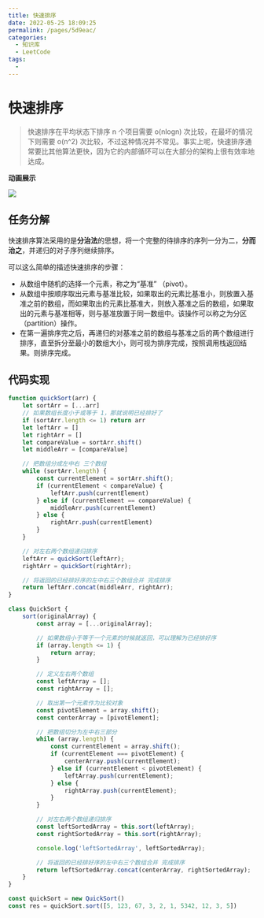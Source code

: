 ```yaml
---
title: 快速排序
date: 2022-05-25 18:09:25
permalink: /pages/5d9eac/
categories:
  - 知识库
  - LeetCode
tags:
  - 
---
```


# 快速排序

> 快速排序在平均状态下排序 n 个项目需要 o(nlogn) 次比较，在最坏的情况下则需要 o(n^2) 次比较，不过这种情况并不常见。事实上呢，快速排序通常要比其他算法更快，因为它的内部循环可以在大部分的架构上很有效率地达成。

**动画展示**

![](https://camo.githubusercontent.com/2499d89bbb30337a5d2d7770cc034b4b71fbfdc6/68747470733a2f2f75706c6f61642e77696b696d656469612e6f72672f77696b6970656469612f636f6d6d6f6e732f362f36612f536f7274696e675f717569636b736f72745f616e696d2e676966)

<!-- more -->

## 任务分解

快速排序算法采用的是**分治法**的思想，将一个完整的待排序的序列一分为二，**分而治之**，并递归的对子序列继续排序。

可以这么简单的描述快速排序的步骤：

- 从数组中随机的选择一个元素，称之为“基准” （pivot）。
- 从数组中按顺序取出元素与基准比较，如果取出的元素比基准小，则放置入基准之前的数组，而如果取出的元素比基准大，则放入基准之后的数组，如果取出的元素与基准相等，则与基准放置于同一数组中。该操作可以称之为分区（partition）操作。
- 在第一遍排序完之后，再递归的对基准之前的数组与基准之后的两个数组进行排序，直至拆分至最小的数组大小，则可视为排序完成，按照调用栈返回结果。则排序完成。

## 代码实现

```js
function quickSort(arr) {
    let sortArr = [...arr]
    // 如果数组长度小于或等于 1，那就说明已经排好了
    if (sortArr.length <= 1) return arr
    let leftArr = []
    let rightArr = []
    let compareValue = sortArr.shift()
    let middleArr = [compareValue]

    // 把数组分成左中右 三个数组
    while (sortArr.length) {
        const currentElement = sortArr.shift();
        if (currentElement < compareValue) {
            leftArr.push(currentElement)
        } else if (currentElement == compareValue) {
            middleArr.push(currentElement)
        } else {
            rightArr.push(currentElement)
        }
    }

    // 对左右两个数组递归排序
    leftArr = quickSort(leftArr);
    rightArr = quickSort(rightArr);

    // 将返回的已经排好序的左中右三个数组合并 完成排序
    return leftArr.concat(middleArr, rightArr);
}
```

```js
class QuickSort {
    sort(originalArray) {
        const array = [...originalArray];

        // 如果数组小于等于一个元素的时候就返回，可以理解为已经排好序
        if (array.length <= 1) {
            return array;
        }

        // 定义左右两个数组
        const leftArray = [];
        const rightArray = [];

        // 取出第一个元素作为比较对象
        const pivotElement = array.shift();
        const centerArray = [pivotElement];

        // 把数组切分为左中右三部分
        while (array.length) {
            const currentElement = array.shift();
            if (currentElement === pivotElement) {
                centerArray.push(currentElement);
            } else if (currentElement < pivotElement) {
                leftArray.push(currentElement);
            } else {
                rightArray.push(currentElement);
            }
        }

        // 对左右两个数组递归排序
        const leftSortedArray = this.sort(leftArray);
        const rightSortedArray = this.sort(rightArray);

        console.log('leftSortedArray', leftSortedArray);

        // 将返回的已经排好序的左中右三个数组合并 完成排序
        return leftSortedArray.concat(centerArray, rightSortedArray);
    }
}

const quickSort = new QuickSort()
const res = quickSort.sort([5, 123, 67, 3, 2, 1, 5342, 12, 3, 5])
```